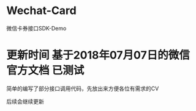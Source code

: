 # Wechat-Card
微信卡券接口SDK-Demo

# 更新时间 基于2018年07月07日的微信官方文档 已测试
简单的编写了部分接口调用代码，先放出来方便各位有需求的CV

后续会继续更新
